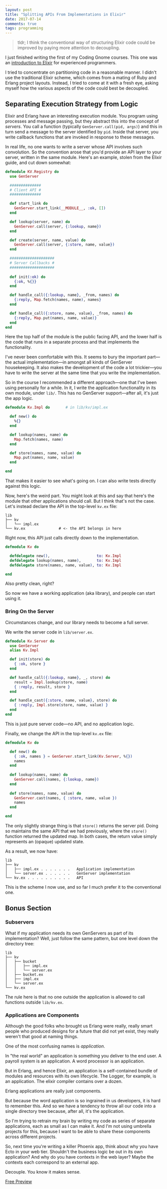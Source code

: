 ```yaml
---
layout: post
title: "Splitting APIs From Implementations in Elixir"
date: 2017-07-14
comments: true
tags: programming
---
```


> tldr; I think the conventional way of structuring Elixir code
> could be improved by paying more attention to decoupling.

I just finished writing the first of my Coding Gnome courses. This one
was an <a href="https://codestool.coding-gnome.com">introduction to
Elixir</a> for experienced programmers.

I tried to concentrate on partitioning code in a reasonable manner. I
didn't use the traditional Elixir scheme, which comes from a mating of
Ruby and Erlang project layouts. Instead, I tried to come at it with a
fresh eye, asking myself how the various aspects of the code could
best be decoupled.

## Separating Execution Strategy from Logic

Elixir and Erlang have an interesting execution module. You program
using processes and message passing, but they abstract this into the
concept of _servers_. You call a function (typically
`GenServer.call(pid, args)`) and this in turn send a message to the
server identified by `pid`. Inside that server, you write callback
functions that are invoked in response to these messages.

In real life, no one wants to write a server whose API involves such
convolution. So the convention arose that you'd provide an API layer
to your server, written in the same module. Here's an example, stolen
from the Elixir guide, and cut down somewhat:

~~~ elixir
defmodule KV.Registry do
  use GenServer

  ##############
  # Client API #
  ##############

  def start_link do
    GenServer.start_link(__MODULE__, :ok, [])
  end

  def lookup(server, name) do
    GenServer.call(server, {:lookup, name})
  end

  def create(server, name, value) do
    GenServer.call(server, {:store, name, value})
  end

  ####################
  # Server Callbacks #
  ####################
  
  def init(:ok) do
    {:ok, %{}}
  end

  def handle_call({:lookup, name}, _from, names) do
    {:reply, Map.fetch(names, name), names}
  end

  def handle_call({:store, name, value}, _from, names) do
    {:reply, Map.put(names, name, value)}
  end
end
~~~

Here the top half of the module is the public facing API, and the
lower half is the code that runs in a separate process and that
implements the functionality.

I've never been comfortable with this. It seems to bury the important
part—the actual implementation—in amongst all kinds of GenServer
housekeeping. It also makes the development of the code a lot
trickier—you have to write the server at the same time that you write
the implementation.

So in the course I recommended a different approach—one that I've been
using personally for a while. In it, I write the application
functionality in its own module, under `lib/`. This has no GenServer
support—after all, it's just the app logic.

~~~ elixir
defmodule Kv.Impl do       # in lib/kv/impl.ex

  def new() do
    %{}
  end

  def lookup(names, name) do
    Map.fetch(names, name)
  end

  def store(names, name, value) do
    Map.put(names, name, value)
  end

end
~~~

That makes it easier to see what's going on. I can also write tests
directly against this logic.

Now, here's the weird part. You might look at this and say that here's
the module that other applications should call. But I think that's not
the case. Let's instead declare the API in the top-level `kv.ex` file:

~~~
lib
├── kv
│   └── impl.ex
└── kv.ex               # <- the API belongs in here
~~~

Right now, this API just calls directly down to the implementation.

~~~ elixir
defmodule Kv do

  defdelegate new(),                     to: Kv.Impl
  defdelegate lookup(names, name),       to: Kv.Impl
  defdelegate store(names, name, value), to: Kv.Impl

end
~~~

Also pretty clean, right?

So now we have a working application (aka library), and people can
start using it.

### Bring On the Server

Circumstances change, and our library needs to become a full server.

We write the server code in `lib/server.ex`.

~~~ elixir
defmodule Kv.Server do
  use GenServer
  alias Kv.Impl

  def init(store) do
    { :ok, store }
  end

  def handle_call({:lookup, name}, _, store) do
    result = Impl.lookup(store, name)
    { :reply, result, store }
  end

  def handle_cast({:store, name, value}, store) do
    { :reply, Impl.store(store, name, value) }
  end
end
~~~

This is just pure server code—no API, and no application logic. 

Finally, we change the API in the top-level `kv.ex` file:

~~~ elixir
defmodule Kv do

  def new() do
    { :ok, names } = GenServer.start_link(Kv.Server, %{})
    names
  end
  
  def lookup(names, name) do
    GenServer.call(names, {:lookup, name})
  end
  
  def store(names, name, value) do
    GenServer.cast(names, { :store, name, value })
    names
  end

end
~~~

The only slightly strange thing is that `store()` returns the server
pid. Doing so maintains the same API that we had previously, where the
`store()` function returned the updated map. In both cases, the return
value simply represents an (opaque) updated state.

As a result, we now have:

~~~
lib
├── kv
│   ├── impl.ex . . . . . . .   Application implementation
│   └── server.ex . . . . . .   GenServer implementation
└── kv.ex . . . . . . . . . .   API
~~~

This is the scheme I now use, and so far I much prefer it to the
conventional one.

## Bonus Section

### Subservers

What if my application needs its own GenServers as part of its
implementation? Well, just follow the same pattern, but one level down
the directory tree:

~~~
lib
├── kv
│   ├── bucket
│   │   ├── impl.ex
│   │   └── server.ex
│   ├── bucket.ex
│   ├── impl.ex
│   └── server.ex
└── kv.ex
~~~

The rule here is that no one outside the application is allowed to
call functions outside `lib/kv.ex`.

### Applications are Components

Although the good folks who brought us Erlang were really, really
smart people who produced designs for a future that did not yet exist,
they really weren't that good at naming things. 

One of the most confusing names is _application_. 

In "the real world" an application is something you deliver to the end
user. A payroll system is an application. A word processor is an
application.

But in Erlang, and hence Elixir, an application is a self-contained
bundle of modules and resources with its own lifecycle. The Logger,
for example, is an application. The elixir compiler contains over a
dozen. 

Erlang applications are really just components.

But because the word application is so ingrained in us developers, it
is hard to remember this. And so we have a tendency to throw all our
code into a single directory tree because, after all, it's the
application.

So I'm trying to retrain my brain by writing my code as series of
separate applications, each as small as I can make it. And I'm not
using umbrella projects for this, because I want to be able to share
these components across different projects.

So, next time you're writing a killer Phoenix app, think about why you
have Ecto in your web tier. Shouldn't the business logic be out in its
own application? And why do you have contexts in the web layer? Maybe
the contexts each correspond to an external app.

Decouple. You know it makes sense.

<div class="thinkific-product-card" data-btn-txt="Free Preview" data-btn-txt-color="#ffffff" data-btn-bg-color="#4c1130" data-card-type="card" data-link-type="landing_page" data-product="127256" data-embed-version="0.0.2" data-card-txt-color="#ffffff" data-card-bg-color="#a64d79" data-store-url="https://courses.thinkific.com/embeds/products/show"><div class="iframe-container"></div><script type="text/javascript">document.getElementById("thinkific-product-embed") || document.write('<script id="thinkific-product-embed" type="text/javascript" src="https://assets.thinkific.com/js/embeds/product-cards-client.min.js"><\/script>');</script><noscript><a href="https://coding-gnome.thinkific.com/courses/elixir-for-programmers" target="_blank">Free Preview</a></noscript></div>

